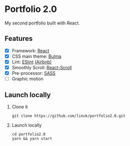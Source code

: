 # Portfolio 2.0

My second portfolio built with React.

## Features

* [X] Framework: [React](https://github.com/facebook/react)
* [X] CSS main theme: [Bulma](http://bulma.io/)
* [X] Lint: [ESlint](https://eslint.org) [(Airbnb)](https://github.com/airbnb/javascript)
* [X] Smoothly Scroll: [React-Scroll](https://github.com/fisshy/react-scroll)
* [X] Pre-processor: [SASS](http://sass-lang.com)
* [ ] Graphic motion

## Launch locally
1. Clone it 

    ```
    git clone https://github.com/linuk/portfolio2.0.git
    ```
    
2. Launch locally

    ```
    cd portfolio2.0
    yarn && yarn start
    ```
